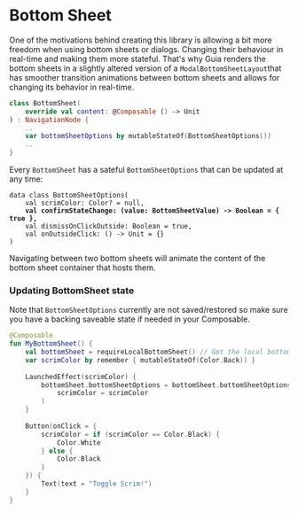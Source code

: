 # Bottom Sheet

One of the motivations behind creating this library is allowing a bit more freedom when using bottom sheets or dialogs. Changing their behaviour in real-time and making them more stateful. That's why Guia renders the bottom sheets in a slightly altered version of a `ModalBottomSheetLayout`that has smoother transition animations between bottom sheets and allows for changing its behavior in real-time.

```kotlin
class BottomSheet(
    override val content: @Composable () -> Unit
) : NavigationNode {
    ..
    var bottomSheetOptions by mutableStateOf(BottomSheetOptions())
    ..
}
```

Every `BottomSheet` has a sateful `BottomSheetOptions` that can be updated at any time:

<pre class="language-kotlin"><code class="lang-kotlin">data class BottomSheetOptions(
    val scrimColor: Color? = null,
<strong>    val confirmStateChange: (value: BottomSheetValue) -> Boolean = { true },
</strong>    val dismissOnClickOutside: Boolean = true,
    val onOutsideClick: () -> Unit = {}
)
</code></pre>

Navigating between two bottom sheets will animate the content of the bottom sheet container that hosts them.

### Updating BottomSheet state

Note that `BottomSheetOptions`  currently are not saved/restored so make sure you have a backing saveable state if needed in your Composable.

```kotlin
@Composable
fun MyBottomSheet() {
    val bottomSheet = requireLocalBottomSheet() // Get the local bottom sheet node
    var scrimColor by remember { mutableStateOf(Color.Back)) }
    
    LaunchedEffect(scrimColor) {
        bottomSheet.bottomSheetOptions = bottomSheet.bottomSheetOptions.copy(
            scrimColor = scrimColor
        )
    }
    
    Button(onClick = { 
        scrimColor = if (scrimColor == Color.Black) {
            Color.White
        } else {
            Color.Black
        }
    }) {
        Text(text = "Toggle Scrim!")
    }
}
```
